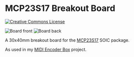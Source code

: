 # MCP23S17 Breakout Board

[![Creative Commons License](https://i.creativecommons.org/l/by-sa/4.0/80x15.png)](http://creativecommons.org/licenses/by-sa/4.0/)

![Board front](https://github.com/squarefrog/mcp23s17-breakout-board/raw/master/img/front.png "Board front")
![Board back](https://github.com/squarefrog/mcp23s17-breakout-board/raw/master/img/back.png "Board back")

A 30x40mm breakout board for the [MCP23S17](http://www.microchip.com/wwwproducts/en/MCP23S17) SOIC package.

As used in my [MIDI Encoder Box](https://github.com/squarefrog/teensy-midi-encoder-box) project.

